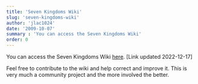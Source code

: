 ```yaml
---
title: 'Seven Kingdoms Wiki'
slug: 'seven-kingdoms-wiki'
author: 'jlac1024'
date: '2009-10-07'
summary : 'You can access the Seven Kingdoms Wiki'
order: 0
---
```


You can access the Seven Kingdoms Wiki [here](http://7kfans.com/community.html). [Link updated 2022-12-17]

Feel free to contribute to the wiki and help correct and improve it.  This is very much a community project and the more involved the better.
